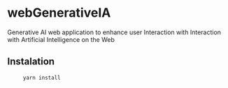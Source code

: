 # webGenerativeIA
Generative AI web application to enhance user Interaction with Interaction with Artificial Intelligence on the Web

## Instalation
```bash
     yarn install
```
    